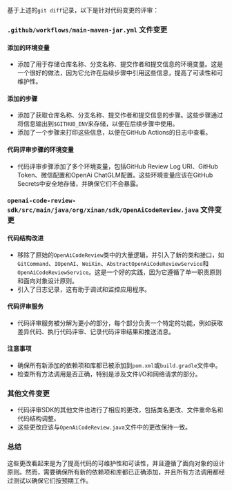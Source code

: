 基于上述的`git diff`记录，以下是针对代码变更的评审：

### `.github/workflows/main-maven-jar.yml` 文件变更

#### 添加的环境变量
- 添加了用于存储仓库名称、分支名称、提交作者和提交信息的环境变量。这是一个很好的做法，因为它允许在后续步骤中引用这些信息，提高了可读性和可维护性。

#### 添加的步骤
- 添加了获取仓库名称、分支名称、提交作者和提交信息的步骤。这些步骤通过将信息输出到`$GITHUB_ENV`来存储，以便在后续步骤中使用。
- 添加了一个步骤来打印这些信息，以便在GitHub Actions的日志中查看。

#### 代码评审步骤的环境变量
- 代码评审步骤添加了多个环境变量，包括GitHub Review Log URI、GitHub Token、微信配置和OpenAi ChatGLM配置。这些环境变量应该在GitHub Secrets中安全地存储，并确保它们不会暴露。

### `openai-code-review-sdk/src/main/java/org/xinan/sdk/OpenAiCodeReview.java` 文件变更

#### 代码结构改进
- 移除了原始的`OpenAiCodeReview`类中的大量逻辑，并引入了新的类和接口，如`GitCommand`、`IOpenAI`、`WeiXin`、`AbstractOpenAiCodeReviewService`和`OpenAiCodeReviewService`。这是一个好的实践，因为它遵循了单一职责原则和面向对象设计原则。
- 引入了日志记录，这有助于调试和监控应用程序。

#### 代码评审服务
- 代码评审服务被分解为更小的部分，每个部分负责一个特定的功能，例如获取差异代码、执行代码评审、记录代码评审结果和推送消息。

#### 注意事项
- 确保所有新添加的依赖项和库都已被添加到`pom.xml`或`build.gradle`文件中。
- 检查所有方法调用是否正确，特别是涉及文件I/O和网络请求的部分。

### 其他文件变更

- 代码评审SDK的其他文件也进行了相应的更改，包括类名更改、文件重命名和代码结构调整。
- 这些更改应该与`OpenAiCodeReview.java`文件中的更改保持一致。

### 总结

这些更改看起来是为了提高代码的可维护性和可读性，并且遵循了面向对象的设计原则。然而，需要确保所有新的依赖项和库都已正确添加，并且所有方法调用都经过测试以确保它们按预期工作。